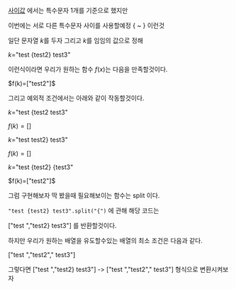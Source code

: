 [사이값](https://github.com/sickwrtn/development-capabilities/blob/main/%EC%82%AC%EC%9D%B4%EA%B0%92.md) 에서는 특수문자 1개를 기준으로 했지만

이번에는 서로 다른 특수문자 사이를 사용할예정 { ~ } 이런것

일단 문자열 $k$를 두자 그리고 $k$를 임임의 값으로 정해

$k=$"test {test2} test3"

이런식이라면 우리가 원하는 함수 $f(x)$는 다음을 만족할것이다.

$f(k)=["test2"]$

그리고 예외적 조건에서는 아래와 같이 작동할것이다.

$k=$"test {test2 test3"

$f(k)=[]$

$k=$"test test2} test3"

$f(k)=[]$

$k=$"test {test2} {test3"

$f(k)=["test2"]$

그럼 구현해보자 딱 봤을때 필요해보이는 함수는 split 이다.

```"test {test2} test3".split("{")``` 에 관해 해당 코드는

["test ","test2} test3"] 를 반환할것이다.

하지만 우리가 원하는 배열을 유도할수있는 배열의 최소 조건은 다음과 같다.

["test ","test2"," test3"]

그렇다면 ["test ","test2} test3"] -> ["test ","test2"," test3"] 형식으로 변환시켜보자
